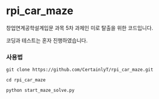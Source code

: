 # rpi_car_maze

창업연계공학설계입문 과목 5차 과제인 미로 탈출을 위한 코드입니다.

코딩과 테스트는 혼자 진행하였습니다.

### 사용법

``` 
git clone https://github.com/CertainlyT/rpi_car_maze.git

cd rpi_car_maze

python start_maze_solve.py
```